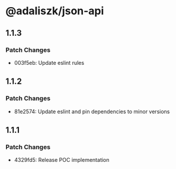 # @adaliszk/json-api

## 1.1.3

### Patch Changes

- 003f5eb: Update eslint rules

## 1.1.2

### Patch Changes

- 81e2574: Update eslint and pin dependencies to minor versions

## 1.1.1

### Patch Changes

- 4329fd5: Release POC implementation
